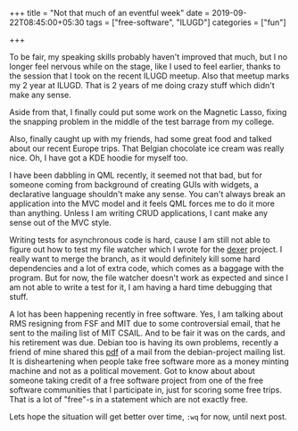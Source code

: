 +++
title = "Not that much of an eventful week"
date = 2019-09-22T08:45:00+05:30
tags = ["free-software", "ILUGD"]
categories = ["fun"]

+++

To be fair, my speaking skills probably haven't improved that much, but I no longer feel nervous while on the stage, like I used to feel earlier, thanks to the session that I took on the recent ILUGD meetup. Also that meetup marks my 2 year at ILUGD. That is 2 years of me doing crazy stuff which didn't make any sense.

Aside from that, I finally could put some work on the Magnetic Lasso, fixing the snapping problem in the middle of the test barrage from my college.

Also, finally caught up with my friends, had some great food and talked about our recent Europe trips. That Belgian chocolate ice cream was really nice. Oh, I have got a KDE hoodie for myself too.

I have been dabbling in QML recently, it seemed not that bad, but for someone coming from background of creating GUIs with widgets, a declarative language shouldn't make any sense. You can't always break an application into the MVC model and it feels QML forces me to do it more than anything. Unless I am writing CRUD applications, I cant make any sense out of the MVC style.

Writing tests for asynchronous code is hard, cause I am still not able to figure out how to test my file watcher which I wrote for the [dexer](https://github.com/dgplug/dexer) project. I really want to merge the branch, as it would definitely kill some hard dependencies and a lot of extra code, which comes as a baggage with the program. But for now, the file watcher doesn't work as expected and since I am not able to write a test for it, I am having a hard time debugging that stuff.

A lot has been happening recently in free software. Yes, I am talking about RMS resigning from FSF and MIT due to some controversial email, that he sent to the mailing list of MIT CSAIL. And to be fair it was on the cards, and his retirement was due. Debian too is having its own problems, recently a friend of mine shared this [pdf](https://danielpocock.com/assets/mollamby.pdf) of a mail from the debian-project mailing list. It is disheartening when people take free software more as a money minting machine and not as a political movement. Got to know about about someone taking credit of a free software project from one of the free software communities that I participate in, just for scoring some free trips. That is a lot of "free"-s in a statement which are not exactly free.

Lets hope the situation will get better over time, `:wq` for now, until next post.